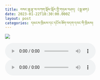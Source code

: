 ```yaml
---
title: བསང་ཆུ་རྩྭ་ས་བཀག་སྡོམ་སྐོར་གྱི་གཏམ་བཤད། (སྒྲ་ཐག)
date: 2023-01-22T18:30:00.000Z
layout: post
categories: དམངས་ཁྲིམས་དང་དངོས་ཟོག་བདག་དབང་གི་ཁྲིམས།
---
```


![](https://trimleng.org/wp-content/uploads/2023/01/mmexport67a06496dee71e16cb2b1a5128ed7bff_1674474031487-945x1336.jpeg)

<audio controls src="https://trimleng.org/wp-content/uploads/2023/01/main-talk.mp3"></audio> <audio controls src="https://trimleng.org/wp-content/uploads/2023/01/QnA.mp3"></audio>
